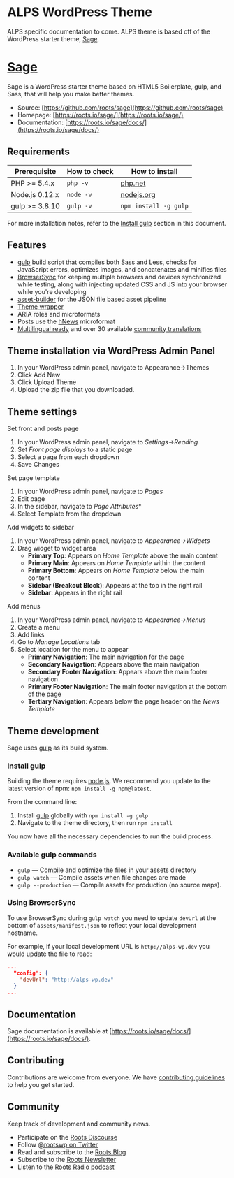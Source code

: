 # ALPS WordPress Theme

ALPS specific documentation to come. ALPS theme is based off of the WordPress starter theme, [Sage](https://roots.io/sage/).

# [Sage](https://roots.io/sage/)

Sage is a WordPress starter theme based on HTML5 Boilerplate, gulp, and Sass, that will help you make better themes.

* Source: [https://github.com/roots/sage](https://github.com/roots/sage)
* Homepage: [https://roots.io/sage/](https://roots.io/sage/)
* Documentation: [https://roots.io/sage/docs/](https://roots.io/sage/docs/)

## Requirements

| Prerequisite    | How to check | How to install
| --------------- | ------------ | ------------- |
| PHP >= 5.4.x    | `php -v`     | [php.net](http://php.net/manual/en/install.php) |
| Node.js 0.12.x  | `node -v`    | [nodejs.org](http://nodejs.org/) |
| gulp >= 3.8.10  | `gulp -v`    | `npm install -g gulp` |

For more installation notes, refer to the [Install gulp](#install-gulp) section in this document.

## Features

* [gulp](http://gulpjs.com/) build script that compiles both Sass and Less, checks for JavaScript errors, optimizes images, and concatenates and minifies files
* [BrowserSync](http://www.browsersync.io/) for keeping multiple browsers and devices synchronized while testing, along with injecting updated CSS and JS into your browser while you're developing
* [asset-builder](https://github.com/austinpray/asset-builder) for the JSON file based asset pipeline
* [Theme wrapper](https://roots.io/sage/docs/theme-wrapper/)
* ARIA roles and microformats
* Posts use the [hNews](http://microformats.org/wiki/hnews) microformat
* [Multilingual ready](https://roots.io/wpml/) and over 30 available [community translations](https://github.com/roots/sage-translations)

## Theme installation via WordPress Admin Panel

1. In your WordPress admin panel, navigate to Appearance->Themes
2. Click Add New
3. Click Upload Theme
4. Upload the zip file that you downloaded.

## Theme settings

Set front and posts page
1. In your WordPress admin panel, navigate to *Settings->Reading*
2. Set *Front page displays* to a static page
3. Select a page from each dropdown
4. Save Changes

Set page template
1. In your WordPress admin panel, navigate to *Pages*
2. Edit page
3. In the sidebar, navigate to *Page Attributes**
4. Select Template from the dropdown

Add widgets to sidebar
1. In your WordPress admin panel, navigate to *Appearance->Widgets*
2. Drag widget to widget area
    * **Primary Top**: Appears on *Home Template* above the main content
    * **Primary Main**: Appears on *Home Template* within the content
    * **Primary Bottom**: Appears on *Home Template* below the main content
    * **Sidebar (Breakout Block)**: Appears at the top in the right rail
    * **Sidebar**: Appears in the right rail

Add menus
1. In your WordPress admin panel, navigate to *Appearance->Menus*
2. Create a menu
3. Add links
4. Go to *Manage Locations* tab
5. Select location for the menu to appear
    * **Primary Navigation**: The main navigation for the page
    * **Secondary Navigation**: Appears above the main navigation
    * **Secondary Footer Navigation**: Appears above the main footer navigation
    * **Primary Footer Navigation**: The main footer navigation at the bottom of the page
    * **Tertiary Navigation**: Appears below the page header on the *News Template*

## Theme development

Sage uses [gulp](http://gulpjs.com/) as its build system.

### Install gulp

Building the theme requires [node.js](http://nodejs.org/download/). We recommend you update to the latest version of npm: `npm install -g npm@latest`.

From the command line:

1. Install [gulp](http://gulpjs.com) globally with `npm install -g gulp`
2. Navigate to the theme directory, then run `npm install`

You now have all the necessary dependencies to run the build process.

### Available gulp commands

* `gulp` — Compile and optimize the files in your assets directory
* `gulp watch` — Compile assets when file changes are made
* `gulp --production` — Compile assets for production (no source maps).

### Using BrowserSync

To use BrowserSync during `gulp watch` you need to update `devUrl` at the bottom of `assets/manifest.json` to reflect your local development hostname.

For example, if your local development URL is `http://alps-wp.dev` you would update the file to read:
```json
...
  "config": {
    "devUrl": "http://alps-wp.dev"
  }
...
```

## Documentation

Sage documentation is available at [https://roots.io/sage/docs/](https://roots.io/sage/docs/).

## Contributing

Contributions are welcome from everyone. We have [contributing guidelines](https://github.com/roots/guidelines/blob/master/CONTRIBUTING.md) to help you get started.

## Community

Keep track of development and community news.

* Participate on the [Roots Discourse](https://discourse.roots.io/)
* Follow [@rootswp on Twitter](https://twitter.com/rootswp)
* Read and subscribe to the [Roots Blog](https://roots.io/blog/)
* Subscribe to the [Roots Newsletter](https://roots.io/subscribe/)
* Listen to the [Roots Radio podcast](https://roots.io/podcast/)
